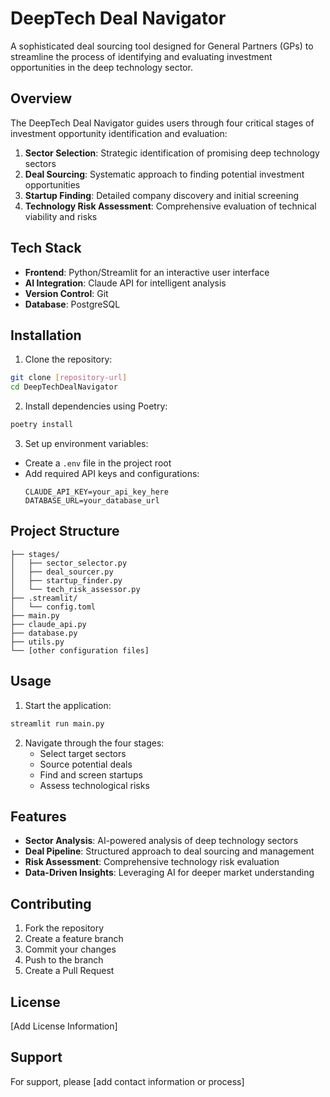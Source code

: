 # DeepTech Deal Navigator

A sophisticated deal sourcing tool designed for General Partners (GPs) to streamline the process of identifying and evaluating investment opportunities in the deep technology sector.

## Overview

The DeepTech Deal Navigator guides users through four critical stages of investment opportunity identification and evaluation:

1. **Sector Selection**: Strategic identification of promising deep technology sectors
2. **Deal Sourcing**: Systematic approach to finding potential investment opportunities
3. **Startup Finding**: Detailed company discovery and initial screening
4. **Technology Risk Assessment**: Comprehensive evaluation of technical viability and risks

## Tech Stack

- **Frontend**: Python/Streamlit for an interactive user interface
- **AI Integration**: Claude API for intelligent analysis
- **Version Control**: Git
- **Database**: PostgreSQL

## Installation

1. Clone the repository:
```bash
git clone [repository-url]
cd DeepTechDealNavigator
```

2. Install dependencies using Poetry:
```bash
poetry install
```

3. Set up environment variables:
- Create a `.env` file in the project root
- Add required API keys and configurations:
  ```
  CLAUDE_API_KEY=your_api_key_here
  DATABASE_URL=your_database_url
  ```

## Project Structure

```
├── stages/
│   ├── sector_selector.py
│   ├── deal_sourcer.py
│   ├── startup_finder.py
│   └── tech_risk_assessor.py
├── .streamlit/
│   └── config.toml
├── main.py
├── claude_api.py
├── database.py
├── utils.py
└── [other configuration files]
```

## Usage

1. Start the application:
```bash
streamlit run main.py
```

2. Navigate through the four stages:
   - Select target sectors
   - Source potential deals
   - Find and screen startups
   - Assess technological risks

## Features

- **Sector Analysis**: AI-powered analysis of deep technology sectors
- **Deal Pipeline**: Structured approach to deal sourcing and management
- **Risk Assessment**: Comprehensive technology risk evaluation
- **Data-Driven Insights**: Leveraging AI for deeper market understanding

## Contributing

1. Fork the repository
2. Create a feature branch
3. Commit your changes
4. Push to the branch
5. Create a Pull Request

## License

[Add License Information]

## Support

For support, please [add contact information or process]

